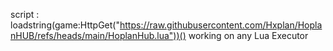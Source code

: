 script : loadstring(game:HttpGet("https://raw.githubusercontent.com/Hxplan/HoplanHUB/refs/heads/main/HoplanHub.lua"))()
working on any Lua Executor
